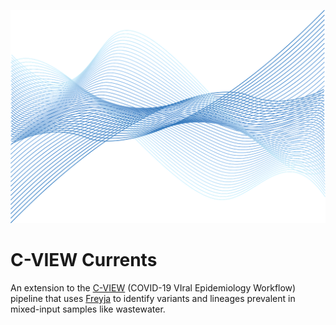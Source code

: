 ![Vector currents](/images/blue-waves-2317606_1280.png?raw=true)

# C-VIEW Currents
An extension to the [C-VIEW](https://github.com/ucsd-ccbb/C-VIEW) (COVID-19 VIral Epidemiology Workflow) pipeline that uses [Freyja](https://github.com/andersen-lab/Freyja) to identify variants and lineages prevalent in mixed-input samples like wastewater.
